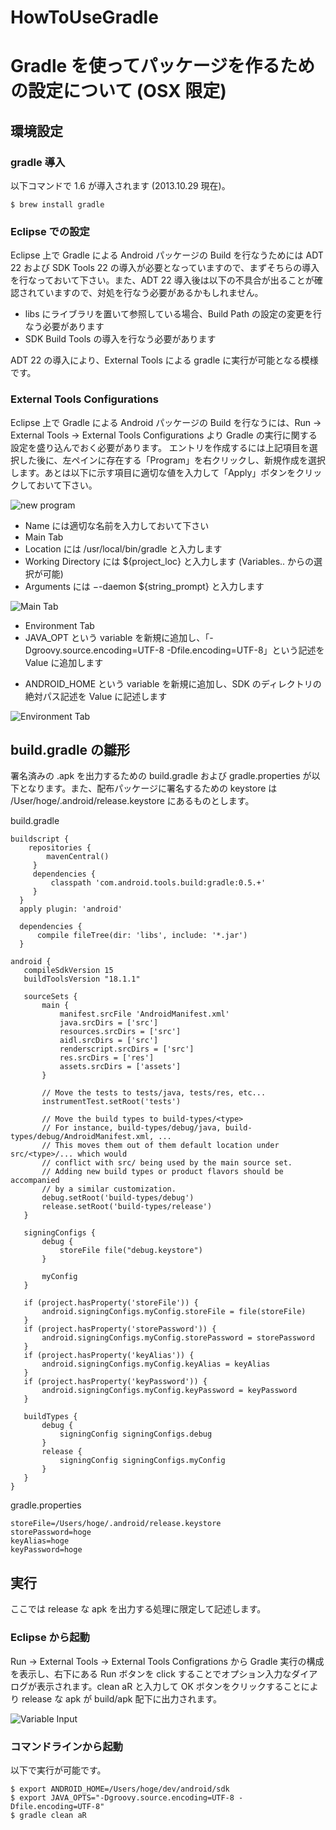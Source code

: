 HowToUseGradle
==============

# Gradle を使ってパッケージを作るための設定について (OSX 限定)


## 環境設定

### gradle 導入

以下コマンドで 1.6 が導入されます (2013.10.29 現在)。

    $ brew install gradle
  
### Eclipse での設定

Eclipse 上で Gradle による Android パッケージの Build を行なうためには ADT 22 および SDK Tools 22 の導入が必要となっていますので、まずそちらの導入を行なっておいて下さい。また、ADT 22 導入後は以下の不具合が出ることが確認されていますので、対処を行なう必要があるかもしれません。

- libs にライブラリを置いて参照している場合、Build Path の設定の変更を行なう必要があります
- SDK Build Tools の導入を行なう必要があります

ADT 22 の導入により、External Tools による gradle に実行が可能となる模様です。

### External Tools Configurations

Eclipse 上で Gradle による Android パッケージの Build を行なうには、Run -> External Tools -> External Tools Configurations より Gradle の実行に関する設定を盛り込んでおく必要があります。
エントリを作成するには上記項目を選択した後に、左ペインに存在する「Program」を右クリックし、新規作成を選択します。あとは以下に示す項目に適切な値を入力して「Apply」ボタンをクリックしておいて下さい。

![new program](https://f.cloud.github.com/assets/10039/1435558/f23098c2-4142-11e3-8098-dbd97f96b586.png)

* Name には適切な名前を入力しておいて下さい
* Main Tab
 * Location には /usr/local/bin/gradle と入力します
 * Working Directory には ${project\_loc} と入力します (Variables.. からの選択が可能)
 * Arguments には −-daemon ${string\_prompt} と入力します
 
![Main Tab](https://f.cloud.github.com/assets/10039/1435577/530f5d72-4143-11e3-812b-e085e3d827fc.png)

* Environment Tab
 * JAVA\_OPT という variable を新規に追加し、「-Dgroovy.source.encoding=UTF-8 -Dfile.encoding=UTF-8」という記述を Value に追加します
 + ANDROID\_HOME という variable を新規に追加し、SDK のディレクトリの絶対パス記述を Value に記述します

![Environment Tab](https://f.cloud.github.com/assets/10039/1435578/62c3a0de-4143-11e3-9c33-7df466ce9497.png)

## build.gradle の雛形

署名済みの .apk を出力するための build.gradle および gradle.properties が以下となります。また、配布パッケージに署名するための keystore は /User/hoge/.android/release.keystore にあるものとします。

build.gradle

    buildscript {
        repositories {
            mavenCentral()
         }
         dependencies {
             classpath 'com.android.tools.build:gradle:0.5.+'
         }
      }
      apply plugin: 'android'
      
      dependencies {
          compile fileTree(dir: 'libs', include: '*.jar')
      }
      
    android {
       compileSdkVersion 15
       buildToolsVersion "18.1.1"
   
       sourceSets {
           main {
               manifest.srcFile 'AndroidManifest.xml'
               java.srcDirs = ['src']
               resources.srcDirs = ['src']
               aidl.srcDirs = ['src']
               renderscript.srcDirs = ['src']
               res.srcDirs = ['res']
               assets.srcDirs = ['assets']
           }
   
           // Move the tests to tests/java, tests/res, etc...
           instrumentTest.setRoot('tests')
   
           // Move the build types to build-types/<type>
           // For instance, build-types/debug/java, build-types/debug/AndroidManifest.xml, ...
           // This moves them out of them default location under src/<type>/... which would
           // conflict with src/ being used by the main source set.
           // Adding new build types or product flavors should be accompanied
           // by a similar customization.
           debug.setRoot('build-types/debug')
           release.setRoot('build-types/release')
       }
       
       signingConfigs {
           debug {
               storeFile file("debug.keystore")
           }
           
           myConfig
       }
         
       if (project.hasProperty('storeFile')) {
           android.signingConfigs.myConfig.storeFile = file(storeFile)
       }
       if (project.hasProperty('storePassword')) {
           android.signingConfigs.myConfig.storePassword = storePassword
       }
       if (project.hasProperty('keyAlias')) {
           android.signingConfigs.myConfig.keyAlias = keyAlias
       }
       if (project.hasProperty('keyPassword')) {
           android.signingConfigs.myConfig.keyPassword = keyPassword
       }
       
       buildTypes {
           debug {
               signingConfig signingConfigs.debug
           }
           release {
               signingConfig signingConfigs.myConfig
           }
       }
    }

gradle.properties

    storeFile=/Users/hoge/.android/release.keystore
    storePassword=hoge
    keyAlias=hoge
    keyPassword=hoge

## 実行

ここでは release な apk を出力する処理に限定して記述します。

### Eclipse から起動

Run -> External Tools -> External Tools Configrations から Gradle 実行の構成を表示し、右下にある Run ボタンを click することでオプション入力なダイアログが表示されます。clean aR と入力して OK ボタンをクリックすることにより release な apk が build/apk 配下に出力されます。

![Variable Input](https://f.cloud.github.com/assets/10039/1435590/928f90de-4143-11e3-9253-6d12ee702fbe.png)

### コマンドラインから起動

以下で実行が可能です。

    $ export ANDROID_HOME=/Users/hoge/dev/android/sdk
    $ export JAVA_OPTS="-Dgroovy.source.encoding=UTF-8 -Dfile.encoding=UTF-8"
    $ gradle clean aR


